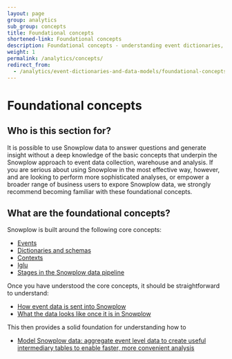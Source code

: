 ```yaml
---
layout: page
group: analytics
sub_group: concepts
title: Foundational concepts
shortened-link: Foundational concepts
description: Foundational concepts - understanding event dictionaries, grammars and data modeling with Snowplow
weight: 1
permalink: /analytics/concepts/
redirect_from:
  - /analytics/event-dictionaries-and-data-models/foundational-concepts.html
---
```


# Foundational concepts

## Who is this section for?

It is possible to use Snowplow data to answer questions and generate insight without a deep knowledge of the basic concepts that underpin the Snowplow approach to event data collection, warehouse and analysis. If you are serious about using Snowplow in the most effective way, however, and are looking to perform more sophisticated analyses, or empower a broader range of business users to expore Snowplow data, we strongly recommend becoming familiar with these foundational concepts.

## What are the foundational concepts?

Snowplow is built around the following core concepts:

* [Events](events/index.html)
* [Dictionaries and schemas](event-dictionaries-and-schemas/index.html)
* [Contexts](contexts/index.html)
* [Iglu](iglu/index.html)
* [Stages in the Snowplow data pipeline](snowplow-data-pipeline/index.html)

Once you have understood the core concepts, it should be straightforward to understand:

* [How event data is sent into Snowplow](sending-data-into-snowplow/index.html)
* [What the data looks like once it is in Snowplow](snowplow-event-model/index.html)

This then provides a solid foundation for understanding how to

* [Model Snowplow data: aggregate event level data to create useful intermediary tables to enable faster, more convenient analysis](../data-modeling/index.html)
